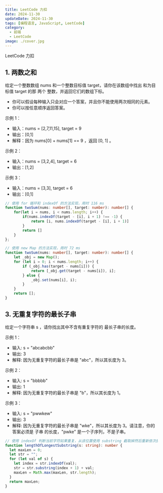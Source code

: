 ```yaml
---
title: LeetCode 力扣
date: 2024-11-30
updateDate: 2024-11-30
tags: [编程语言, JavaScript, LeetCode]
category:
  - 前端
  - LeetCode
image: ./cover.jpg
---
```


LeetCode 力扣

## 1. 两数之和

给定一个整数数组 nums 和一个整数目标值 target，请你在该数组中找出 和为目标值 target 的那 两个 整数，并返回它们的数组下标。

- 你可以假设每种输入只会对应一个答案，并且你不能使用两次相同的元素。
- 你可以按任意顺序返回答案。

示例 1：

- 输入：nums = [2,7,11,15], target = 9
- 输出：[0,1]
- 解释：因为 nums[0] + nums[1] == 9 ，返回 [0, 1] 。

示例 2：

- 输入：nums = [3,2,4], target = 6
- 输出：[1,2]

示例 3：

- 输入：nums = [3,3], target = 6
- 输出：[0,1]

```ts
// 使用 for 循环和 indexOf 的方法实现，用时 116 ms
function twoSum(nums: number[], target: number): number[] {
    for(let i = nums, i < nums.length; i++) {
        if(nums.indexOf(target - [i], i + 1) !== -1) {
            return [i, nums.indexOf(target - [i], i + 1)]
        }
        return []
    }
};

// 使用 new Map 的方法实现，用时 72 ms
function twoSum(nums: number[], target: number): number[] {
	let _obj = new Map();
	for (let i = 0; i < nums.length; i++) {
		if (_obj.has(target - nums[i])) {
			return [_obj.get(target - nums[i]), i];
		} else {
			_obj.set(nums[i], i);
		}
	}
	return [];
}
```

## 3. 无重复字符的最长子串

给定一个字符串 s ，请你找出其中不含有重复字符的 最长子串的长度。

示例 1：

- 输入: s = "abcabcbb"
- 输出: 3
- 解释: 因为无重复字符的最长子串是 "abc"，所以其长度为 3。

示例 2：

- 输入: s = "bbbbb"
- 输出: 1
- 解释: 因为无重复字符的最长子串是 "b"，所以其长度为 1。

示例 3：

- 输入: s = "pwwkew"
- 输出: 3
- 解释: 因为无重复字符的最长子串是 "wke"，所以其长度为 3。请注意，你的答案必须是 子串 的长度，"pwke" 是一个子序列，不是子串。

```ts
// 使用 indexOf 判断当前字符如果重复，从该位置使用 substring 截取掉然后重新依次执行，用时 80 ms
function lengthOfLongestSubstring(s: string): number {
  let maxLen = 0;
  let str = "";
  for (let val of s) {
    let index = str.indexOf(val);
    str = str.substring(index + 1) + val;
    maxLen = Math.max(maxLen, str.length);
  }
  return maxLen;
}
```
